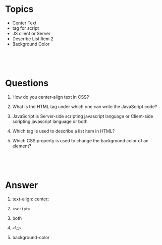# Topics

- Center Text
- tag for script
- JS client or Server
- Describe List Item 2
- Background Color

&nbsp;

&nbsp;

# Questions

1. How do you center-align text in CSS?

2. What is the HTML tag under which one can write the JavaScript code?

3. JavaScript is Server-side scripting javascript language or Client-side scripting javascript language or both

4. Which tag is used to describe a list item in HTML?

5. Which CSS property is used to change the background color of an element?

&nbsp;

&nbsp;

# Answer

1. text-align: center;

2. `<script>`

3. both

4. `<li>`

5. background-color
